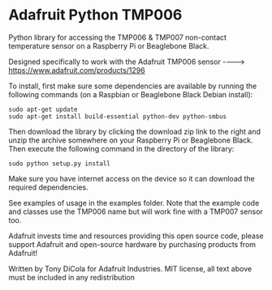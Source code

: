 Adafruit Python TMP006
======================

Python library for accessing the TMP006 & TMP007 non-contact temperature sensor on a Raspberry Pi or Beaglebone Black.

Designed specifically to work with the Adafruit TMP006 sensor ----> https://www.adafruit.com/products/1296

To install, first make sure some dependencies are available by running the following commands (on a Raspbian
or Beaglebone Black Debian install):

````
sudo apt-get update
sudo apt-get install build-essential python-dev python-smbus
````

Then download the library by clicking the download zip link to the right and unzip the archive somewhere on your Raspberry Pi or Beaglebone Black.  Then execute the following command in the directory of the library:

````
sudo python setup.py install
````

Make sure you have internet access on the device so it can download the required dependencies.

See examples of usage in the examples folder.  Note that the example code and classes
use the TMP006 name but will work fine with a TMP007 sensor too.

Adafruit invests time and resources providing this open source code, please support Adafruit and open-source hardware by purchasing products from Adafruit!

Written by Tony DiCola for Adafruit Industries.
MIT license, all text above must be included in any redistribution

